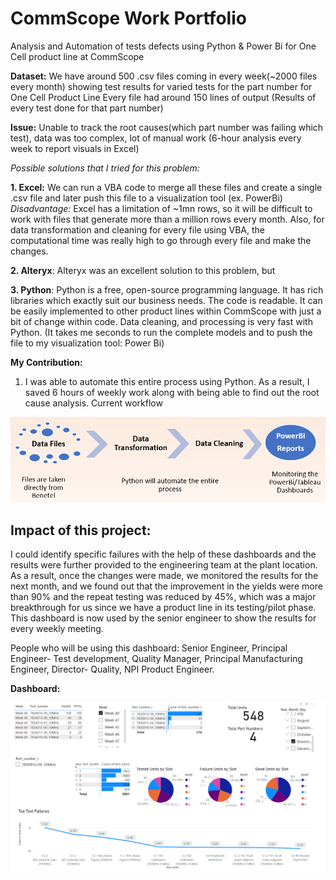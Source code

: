 # CommScope Work Portfolio
Analysis and Automation of tests defects using Python & Power Bi for One Cell product line at CommScope

**Dataset:** We have around 500 .csv files coming in every week(~2000 files every month) showing test results for varied tests for the part number for One Cell Product Line
          Every file had around 150 lines of output (Results of every test done for that part number)
          
**Issue:** Unable to track the root causes(which part number was failing which test), data was too complex, lot of manual work (6-hour analysis every week to report visuals in Excel)
 
_Possible solutions that I tried for this problem:_


**1. Excel:** We can run a VBA code to merge all these files and create a single .csv file and later push this file to a visualization tool (ex. PowerBi)
          _Disadvantage:_ Excel has a limitation of ~1mn rows, so it will be difficult to work with files that generate more than a million rows every month. Also, for data                             transformation and cleaning for every file using VBA, the computational time was really high to go through every file and make the changes. 
 
**2. Alteryx**: Alteryx was an excellent solution to this problem, but 

<!--  a. It has limited functionalities with a free version  -->
<!-- b. It is expensive. We might have to buy licenses for all the users. We were planning to implement a similar automation system to different product lines within our Business unit, so getting permits for everyone would have cost our Business much money. -->

**3. Python**: Python is a free, open-source programming language. It has rich libraries which exactly suit our business needs. The code is readable. It can be easily implemented to other product lines within CommScope with just a bit of change within code. Data cleaning, and processing is very fast with Python. (It takes me seconds to run the complete models and to push the file to my visualization tool: Power Bi)

**My Contribution:**
1. I was able to automate this entire process using Python.  As a result, I saved 6 hours of weekly work along with being able to find out the root cause analysis.
Current workflow
<img src="commscope_work_portfolio/process.png">

**Impact of this project:** 
----
I could identify specific failures with the help of these dashboards and the results were further provided to the engineering team at the plant location. As a result, once the changes were made, we monitored the results for the next month, and we found out that the improvement in the yields were more than 90% and the repeat testing was reduced by 45%, which was a major breakthrough for us since we have a product line in its testing/pilot phase.
                    This dashboard is now used by the senior engineer to show the results for every weekly meeting.
                    
 People who will be using this dashboard:
 Senior Engineer,
 Principal Engineer- Test development,
 Quality Manager,
 Principal Manufacturing Engineer,
 Director- Quality,
 NPI Product Engineer.

**Dashboard:**

<img src="commscope_work_portfolio/AUTOMATION.png" WIDTH="1000">













 

